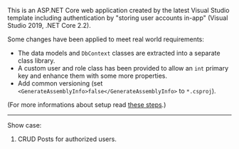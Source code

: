 This is an ASP.NET Core web application created by the latest Visual Studio template including authentication by "storing user accounts in-app" (Visual Studio 2019, .NET Core 2.2).

Some changes have been applied to meet real world requirements:
* The data models and `DbContext` classes are extracted into a separate class library.
* A custom user and role class has been provided to allow an `int` primary key and enhance them with some more properties.
* Add common versioning (set `<GenerateAssemblyInfo>false</GenerateAssemblyInfo>` to `*.csproj`).

(For more informations about setup read [these steps](Camp.Mapping.Data/README.md).)

---

Show case:

1. CRUD Posts for authorized users.